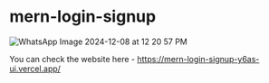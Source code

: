 # mern-login-signup

![WhatsApp Image 2024-12-08 at 12 20 57 PM](https://github.com/user-attachments/assets/30ca4b47-5f3a-4a3b-9cb7-74d933e127ed)

You can check the website here - https://mern-login-signup-y6as-ui.vercel.app/
